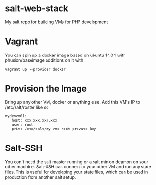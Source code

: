 salt-web-stack
==============

My salt repo for building VMs for PHP development


Vagrant
=======
You can spin up a docker image based on ubuntu 14.04 with phusion/baseimage additions on it with
```
vagrant up --provider docker
```

Provision the Image
===================
Bring up any other VM, docker or anything else.  Add this VM's IP to /etc/salt/roster like so

```
mydevvm01:
   host: xxx.xxx.xxx.xxx
   user: root
   priv: /etc/salt/my-vms-root-private-key
```

Salt-SSH
===========
You don't need the salt master running or a salt minion deamon on your other machine.  Salt-SSH can connect to your
other VM and run any state files.  This is useful for developing your state files, which can be used in production
from another salt setup.
